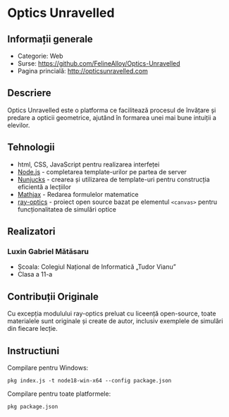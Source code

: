 # Optics Unravelled

## Informații generale

-   Categorie: Web
-   Surse: https://github.com/FelineAlloy/Optics-Unravelled
-   Pagina princială: http://opticsunravelled.com

## Descriere

Optics Unravelled este o platforma ce facilitează procesul de învățare și predare a opticii geometrice, ajutănd în formarea unei mai bune intuiții a elevilor.

## Tehnologii

-   html, CSS, JavaScript pentru realizarea interfeței
-   [Node.js](https://nodejs.org/en) - completarea template-urilor pe partea de server
-   [Nunjucks](https://mozilla.github.io/nunjucks/) - crearea și utilizarea de template-uri pentru construcția eficientă a lecțiilor
-   [Mathjax](https://www.mathjax.org/) - Redarea formulelor matematice
-   [ray-optics](https://github.com/ricktu288/ray-optics) - proiect open source bazat pe elementul `<canvas>` pentru funcționalitatea de simulări optice

## Realizatori

### Luxin Gabriel Mătăsaru

-   Școala: Colegiul Național de Informatică „Tudor Vianu”
-   Clasa a 11-a

## Contribuții Originale

Cu excepția modulului ray-optics preluat cu liceență open-source, toate materialele sunt originale și create de autor, inclusiv exemplele de simulări din fiecare lecție.

## Instructiuni

Compilare pentru Windows:

```
pkg index.js -t node18-win-x64 --config package.json
```

Compilare pentru toate platformele:

```
pkg package.json
```
